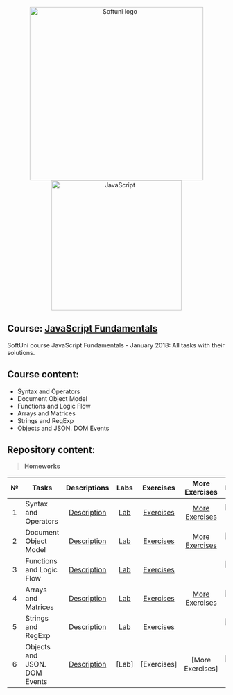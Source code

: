 <p align="center">
	<a href="https://softuni.bg/"><img src="https://www.jobs.bg/assets/logo/2017-09-01/b_6e048c01c340d967f2a6e540e9825d46.png" alt="Softuni logo" width="400" align="center"></a>
	<a href="https://www.javascript.com/"><img src="https://upload.wikimedia.org/wikipedia/commons/thumb/9/99/Unofficial_JavaScript_logo_2.svg/512px-Unofficial_JavaScript_logo_2.svg.png" alt="JavaScript" width="300" align="center"></a>
<p>

## Course: [JavaScript Fundamentals](https://softuni.bg/trainings/2247/js-fundamentals-january-2019)
SoftUni course JavaScript Fundamentals - January 2018: All tasks with their solutions.

## Course content:
- Syntax and Operators
- Document Object Model
- Functions and Logic Flow
- Arrays and Matrices
- Strings and RegExp
- Objects and JSON. DOM Events

## Repository content:

> **Homeworks**

№   |Tasks							|Descriptions																							| Labs																													| Exercises																													|More Exercises	 																														|Progress																													
:--:|-------------------------------|:-----------------------------------------------------------------------------------------------------:|:---------------------------------------------------------------------------------------------------------------------:|:-------------------------------------------------------------------------------------------------------------------------:|:-------------------------------------------------------------------------------------------------------------------------------------:|:-------------:
1	|Syntax and Operators			|[Description](https://github.com/dobroslav-atanasov/JavaScript-Fundamentals/tree/master/Resources)		|[Lab](https://github.com/dobroslav-atanasov/JavaScript-Fundamentals/tree/master/01.SyntaxAndOperators-Lab)				|[Exercises](https://github.com/dobroslav-atanasov/JavaScript-Fundamentals/tree/master/02.SyntaxAndOperators-Exercises)		|[More Exercises](https://github.com/dobroslav-atanasov/JavaScript-Fundamentals/tree/master/03.SyntaxAndOperators-MoreExercises)		|![Progress](http://progressed.io/bar/100?title=completed)
2	|Document Object Model			|[Description](https://github.com/dobroslav-atanasov/JavaScript-Fundamentals/tree/master/Resources)		|[Lab](https://github.com/dobroslav-atanasov/JavaScript-Fundamentals/tree/master/04.DocumentObjectModel-Lab)	 		|[Exercises](https://github.com/dobroslav-atanasov/JavaScript-Fundamentals/tree/master/05.DocumentObjectModel-Exercises)	|[More Exercises](https://github.com/dobroslav-atanasov/JavaScript-Fundamentals/tree/master/06.DocumentObjectModel-MoreExercises)		|![Progress](http://progressed.io/bar/90)
3	|Functions and Logic Flow		|[Description](https://github.com/dobroslav-atanasov/JavaScript-Fundamentals/tree/master/Resources)		|[Lab](https://github.com/dobroslav-atanasov/JavaScript-Fundamentals/tree/master/07.FunctionsAndLogicFlow-Lab)	 		|[Exercises](https://github.com/dobroslav-atanasov/JavaScript-Fundamentals/tree/master/08.FunctionsAndLogicFlow-Exercises)	|																																		|![Progress](http://progressed.io/bar/100?title=completed)
4	|Arrays and Matrices			|[Description](https://github.com/dobroslav-atanasov/JavaScript-Fundamentals/tree/master/Resources)		|[Lab](https://github.com/dobroslav-atanasov/JavaScript-Fundamentals/tree/master/09.ArraysAndMatrices-Lab)		 		|[Exercises](https://github.com/dobroslav-atanasov/JavaScript-Fundamentals/tree/master/10.ArraysAndMatrices-Exercises)		|[More Exercises](https://github.com/dobroslav-atanasov/JavaScript-Fundamentals/tree/master/11.ArraysAndMatrices-MoreExercises)			|![Progress](http://progressed.io/bar/90)
5	|Strings and RegExp				|[Description](https://github.com/dobroslav-atanasov/JavaScript-Fundamentals/tree/master/Resources)		|[Lab](https://github.com/dobroslav-atanasov/JavaScript-Fundamentals/tree/master/12.StringsAndRegEx-Lab)		 		|[Exercises](https://github.com/dobroslav-atanasov/JavaScript-Fundamentals/tree/master/13.StringsAndRegEx-Exercises)		|																																		|![Progress](http://progressed.io/bar/100?title=completed)
6	|Objects and JSON. DOM Events	|[Description](https://github.com/dobroslav-atanasov/JavaScript-Fundamentals/tree/master/Resources)		|[Lab]																											 		|[Exercises]																												|[More Exercises]																														|![Progress](http://progressed.io/bar/0)
